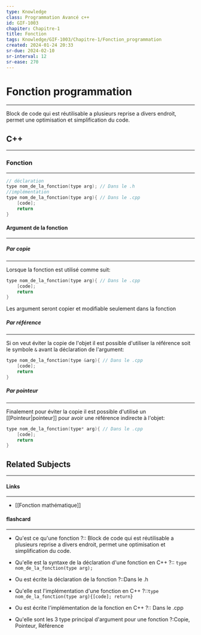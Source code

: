 ```yaml
---
type: Knowledge
class: Programmation Avancé c++
id: GIF-1003
chapiter: Chapitre-1
title: Fonction
tags: Knowledge/GIF-1003/Chapitre-1/Fonction_programmation
created: 2024-01-24 20:33
sr-due: 2024-02-10
sr-interval: 12
sr-ease: 270
---
```

# Fonction programmation
----
Block de code qui est réutilisable a plusieurs reprise a divers endroit, permet une optimisation et simplification du code.

## C++
----
### Fonction
----
```C++
// déclaration
type nom_de_la_fonction(type arg); // Dans le .h
//implémentation
type nom_de_la_fonction(type arg){ // Dans le .cpp
	[code];
	return
}
```

#### Argument de la fonction
----
##### Par copie
---
Lorsque la fonction est utilisé comme suit:
```C++
type nom_de_la_fonction(type arg){ // Dans le .cpp
	[code];
	return
}
```
Les argument seront copier et modifiable seulement dans la fonction

##### Par référence
----
Si on veut éviter la copie de l'objet il est possible d'utiliser la référence soit le symbole `&` avant la déclaration de l'argument:
```C++
type nom_de_la_fonction(type &arg){ // Dans le .cpp
	[code];
	return
}
```

##### Par pointeur
----
Finalement pour éviter la copie il est possible d'utilisé un [[Pointeur|pointeur]] pour avoir une référence indirecte à l'objet:
```C++
type nom_de_la_fonction(type* arg){ // Dans le .cpp
	[code];
	return
}
```

## Related Subjects
----
#### Links
----
- [[Fonction mathématique]]
#### flashcard 
----
- Qu'est ce qu'une fonction ?:: Block de code qui est réutilisable a plusieurs reprise a divers endroit, permet une optimisation et simplification du code.
<!--SR:!2024-02-06,8,270-->
- Qu'elle est la syntaxe de la déclaration d'une fonction en C++ ?:: `type nom_de_la_fonction(type arg);`
<!--SR:!2024-02-06,8,270-->
- Ou est écrite la déclaration de la fonction ?::Dans le .h
<!--SR:!2024-02-07,9,270-->
- Qu'elle est l'implémentation d'une fonction en C++ ?::`type nom_de_la_fonction(type arg){[code]; return}`
<!--SR:!2024-02-07,9,270-->
- Ou est écrite l'implémentation de la fonction en C++ ?:: Dans le .cpp
<!--SR:!2024-02-06,8,270-->
- Qu'elle sont les 3 type principal d'argument pour une fonction ?:Copie, Pointeur, Référence